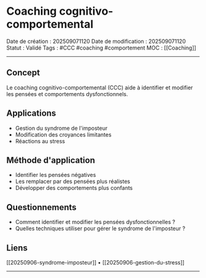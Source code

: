 # Coaching cognitivo-comportemental

Date de création : 202509071120
Date de modification : 202509071120
Statut : Validé
Tags : #CCC #coaching #comportement
MOC : [[Coaching]]
***

## Concept

Le coaching cognitivo-comportemental (CCC) aide à identifier et modifier les pensées et comportements dysfonctionnels.

## Applications

- Gestion du syndrome de l'imposteur
- Modification des croyances limitantes
- Réactions au stress

## Méthode d'application

- Identifier les pensées négatives
- Les remplacer par des pensées plus réalistes
- Développer des comportements plus confants

## Questionnements

- Comment identifier et modifier les pensées dysfonctionnelles ?
- Quelles techniques utiliser pour gérer le syndrome de l'imposteur ?

## Liens

[[20250906-syndrome-imposteur]] • [[20250906-gestion-du-stress]]

***
